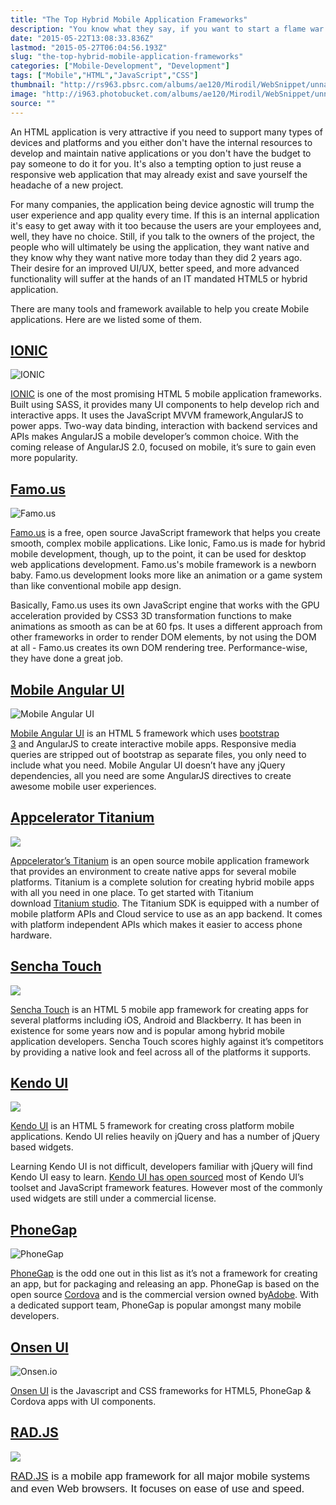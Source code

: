 ```yaml
---
title: "The Top Hybrid Mobile Application Frameworks"
description: "You know what they say, if you want to start a flame war have an opinion on HTML5 vs Native mobile app development. I'm reopening this can of worms because the landscape has changed over the past 18 months and surprisingly business are starting to lean toward HTML for upcoming projects lately."
date: "2015-05-22T13:08:33.836Z"
lastmod: "2015-05-27T06:04:56.193Z"
slug: "the-top-hybrid-mobile-application-frameworks"
categories: ["Mobile-Development", "Development"]
tags: ["Mobile","HTML","JavaScript","CSS"]
thumbnail: "http://rs963.pbsrc.com/albums/ae120/Mirodil/WebSnippet/unnamed_9.jpg~c200"
image: "http://i963.photobucket.com/albums/ae120/Mirodil/WebSnippet/unnamed_9.jpg"
source: ""
---
```



An HTML application is very attractive if you need to support many types of devices and platforms and you either don't have the internal resources to develop and maintain native applications or you don't have the budget to pay someone to do it for you. It's also a tempting option to just reuse a responsive web application that may already exist and save yourself the headache of a new project.

For many companies, the application being device agnostic will trump the user experience and app quality every time. If this is an internal application it's easy to get away with it too because the users are your employees and, well, they have no choice. Still, if you talk to the owners of the project, the people who will ultimately be using the application, they want native and they know why they want native more today than they did 2 years ago. Their desire for an improved UI/UX, better speed, and more advanced functionality will suffer at the hands of an IT mandated HTML5 or hybrid application. 

There are many tools and framework available to help you create Mobile applications. Here are we listed some of them.

## [IONIC](http://ionicframework.com/)

![IONIC](http://i963.photobucket.com/albums/ae120/Mirodil/WebSnippet/unnamed_1.png)

[IONIC](http://ionicframework.com/) is one of the most promising HTML 5 mobile application frameworks. Built using SASS, it provides many UI components to help develop rich and interactive apps. It uses the JavaScript MVVM framework,AngularJS to power apps. Two-way data binding, interaction with backend services and APIs makes AngularJS a mobile developer’s common choice. With the coming release of AngularJS 2.0, focused on mobile, it’s sure to gain even more popularity.

## [Famo.us](http://famous.org/)

![Famo.us](http://i963.photobucket.com/albums/ae120/Mirodil/WebSnippet/fu.png)

[Famo.us](http://famous.org/) is a free, open source JavaScript framework that helps you create smooth, complex mobile applications. Like Ionic, Famo.us is made for hybrid mobile development, though, up to the point, it can be used for desktop web applications development. Famo.us's mobile framework is a newborn baby. Famo.us development looks more like an animation or a game system than like conventional mobile app design.

Basically, Famo.us uses its own JavaScript engine that works with the GPU acceleration provided by CSS3 3D transformation functions to make animations as smooth as can be at 60 fps. It uses a different approach from other frameworks in order to render DOM elements, by not using the DOM at all - Famo.us creates its own DOM rendering tree. Performance-wise, they have done a great job.

## [Mobile Angular UI](http://mobileangularui.com/)

![Mobile Angular UI](http://i963.photobucket.com/albums/ae120/Mirodil/WebSnippet/unnamed_2.png)

[Mobile Angular UI](http://mobileangularui.com/) is an HTML 5 framework which uses [bootstrap 3](http://getbootstrap.com/) and AngularJS to create interactive mobile apps. Responsive media queries are stripped out of bootstrap as separate files, you only need to include what you need. Mobile Angular UI doesn’t have any jQuery dependencies, all you need are some AngularJS directives to create awesome mobile user experiences.

## [Appcelerator Titanium](http://www.appcelerator.com/titanium/)

![](http://i963.photobucket.com/albums/ae120/Mirodil/WebSnippet/unnamed_3.png)

[Appcelerator’s Titanium](http://www.appcelerator.com/titanium/) is an open source mobile application framework that provides an environment to create native apps for several mobile platforms. Titanium is a complete solution for creating hybrid mobile apps with all you need in one place. To get started with Titanium download [Titanium studio](http://www.appcelerator.com/titanium/titanium-studio/). The Titanium SDK is equipped with a number of mobile platform APIs and Cloud service to use as an app backend. It comes with platform independent APIs which makes it easier to access phone hardware.

## [Sencha Touch](http://www.sencha.com/products/touch/)

![](http://i963.photobucket.com/albums/ae120/Mirodil/WebSnippet/unnamed_4.png)

[Sencha Touch](http://www.sencha.com/products/touch/) is an HTML 5 mobile app framework for creating apps for several platforms including iOS, Android and Blackberry. It has been in existence for some years now and is popular among hybrid mobile application developers. Sencha Touch scores highly against it’s competitors by providing a native look and feel across all of the platforms it supports.

## [Kendo UI](http://www.telerik.com/kendo-ui)

![](http://i963.photobucket.com/albums/ae120/Mirodil/WebSnippet/Untitled.png)

[Kendo UI](http://www.telerik.com/kendo-ui) is an HTML 5 framework for creating cross platform mobile applications. Kendo UI relies heavily on jQuery and has a number of jQuery based widgets.

Learning Kendo UI is not difficult, developers familiar with jQuery will find Kendo UI easy to learn. [Kendo UI has open sourced](http://techcrunch.com/2014/04/18/telerik-open-sources-most-of-its-kendo-ui-html5-framework/) most of Kendo UI’s toolset and JavaScript framework features. However most of the commonly used widgets are still under a commercial license.

## [PhoneGap](http://phonegap.com/)

![PhoneGap](http://i963.photobucket.com/albums/ae120/Mirodil/WebSnippet/unnamed_5.png)

[PhoneGap](http://phonegap.com/) is the odd one out in this list as it’s not a framework for creating an app, but for packaging and releasing an app. PhoneGap is based on the open source [Cordova](http://cordova.apache.org/) and is the commercial version owned by[Adobe](http://www.adobe.com/). With a dedicated support team, PhoneGap is popular amongst many mobile developers.

## [Onsen UI](http://onsen.io/)

![Onsen.io](http://i1135.photobucket.com/albums/m637/Maer007/WebSnippet/unnamed_zpsdtfeaxcr.png)

[Onsen UI](http://onsen.io/) is the Javascript and CSS frameworks for HTML5, PhoneGap & Cordova apps with UI components.

## [RAD.JS](http://rad-js.com/)

![](http://i1135.photobucket.com/albums/m637/Maer007/WebSnippet/1432706659171_zpsbw8sspv8.png)

<span style="font-family:proxima-nova-soft,sans-serif; font-size:17.007999420166px">[RAD.JS](http://rad-js.com/) is a mobile app framework for all major mobile systems and even Web browsers. It focuses on ease of use and speed.</span>